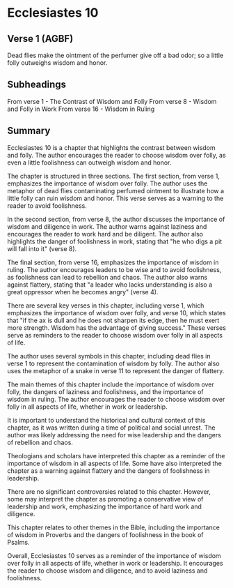 # Ecclesiastes 10

## Verse 1 (AGBF)

Dead flies make the ointment of the perfumer give off a bad odor; so a little folly outweighs wisdom and honor.

## Subheadings

From verse 1 - The Contrast of Wisdom and Folly
From verse 8 - Wisdom and Folly in Work
From verse 16 - Wisdom in Ruling

## Summary

Ecclesiastes 10 is a chapter that highlights the contrast between wisdom and folly. The author encourages the reader to choose wisdom over folly, as even a little foolishness can outweigh wisdom and honor.

The chapter is structured in three sections. The first section, from verse 1, emphasizes the importance of wisdom over folly. The author uses the metaphor of dead flies contaminating perfumed ointment to illustrate how a little folly can ruin wisdom and honor. This verse serves as a warning to the reader to avoid foolishness.

In the second section, from verse 8, the author discusses the importance of wisdom and diligence in work. The author warns against laziness and encourages the reader to work hard and be diligent. The author also highlights the danger of foolishness in work, stating that "he who digs a pit will fall into it" (verse 8).

The final section, from verse 16, emphasizes the importance of wisdom in ruling. The author encourages leaders to be wise and to avoid foolishness, as foolishness can lead to rebellion and chaos. The author also warns against flattery, stating that "a leader who lacks understanding is also a great oppressor when he becomes angry" (verse 4).

There are several key verses in this chapter, including verse 1, which emphasizes the importance of wisdom over folly, and verse 10, which states that "if the ax is dull and he does not sharpen its edge, then he must exert more strength. Wisdom has the advantage of giving success." These verses serve as reminders to the reader to choose wisdom over folly in all aspects of life.

The author uses several symbols in this chapter, including dead flies in verse 1 to represent the contamination of wisdom by folly. The author also uses the metaphor of a snake in verse 11 to represent the danger of flattery.

The main themes of this chapter include the importance of wisdom over folly, the dangers of laziness and foolishness, and the importance of wisdom in ruling. The author encourages the reader to choose wisdom over folly in all aspects of life, whether in work or leadership.

It is important to understand the historical and cultural context of this chapter, as it was written during a time of political and social unrest. The author was likely addressing the need for wise leadership and the dangers of rebellion and chaos.

Theologians and scholars have interpreted this chapter as a reminder of the importance of wisdom in all aspects of life. Some have also interpreted the chapter as a warning against flattery and the dangers of foolishness in leadership.

There are no significant controversies related to this chapter. However, some may interpret the chapter as promoting a conservative view of leadership and work, emphasizing the importance of hard work and diligence.

This chapter relates to other themes in the Bible, including the importance of wisdom in Proverbs and the dangers of foolishness in the book of Psalms.

Overall, Ecclesiastes 10 serves as a reminder of the importance of wisdom over folly in all aspects of life, whether in work or leadership. It encourages the reader to choose wisdom and diligence, and to avoid laziness and foolishness.